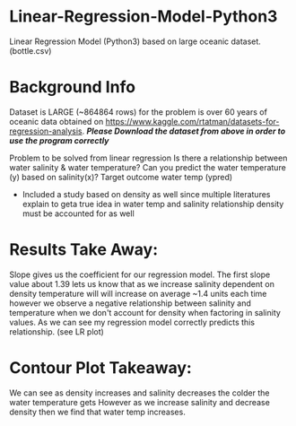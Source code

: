 # Linear-Regression-Model-Python3
Linear Regression Model (Python3) based on large oceanic dataset. (bottle.csv)

# Background Info
Dataset is LARGE (~864864 rows) for the problem is over 60 years of oceanic data obtained on https://www.kaggle.com/rtatman/datasets-for-regression-analysis. 
***Please Download the dataset from above in order to use the program correctly*** 

Problem to be solved from linear regression Is there a relationship between water salinity & water temperature? 
Can you predict the water temperature (y) based on salinity(x)? Target outcome water temp (ypred)

* Included a study based on density as well since multiple literatures explain to geta true idea in 
water temp and salinity relationship density must be accounted for as well

# Results Take Away:

Slope gives us the coefficient for our regression model.
The first slope value about 1.39 lets us know that as we increase salinity dependent on density temperature will
will increase on average ~1.4 units each time however we observe a negative relationship between
salinity and temperature when we don't account for density when factoring in salinity values. As we can see
my regression model correctly predicts this relationship. (see LR plot)

# Contour Plot Takeaway:

We can see as density increases and salinity decreases the colder the water temperature gets
However as we increase salinity and decrease density then we find that water temp increases.
